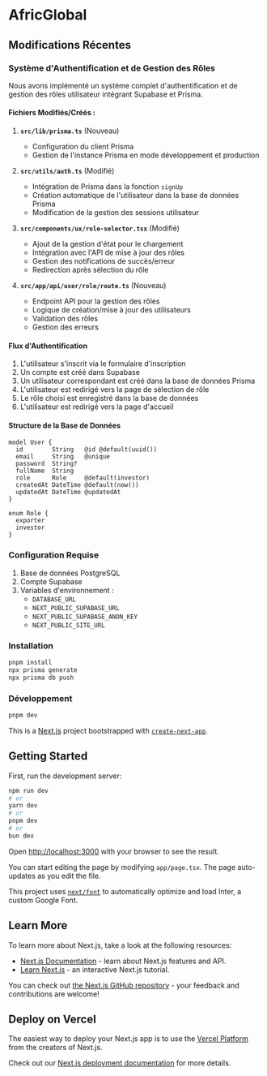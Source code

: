 # AfricGlobal

## Modifications Récentes

### Système d'Authentification et de Gestion des Rôles

Nous avons implémenté un système complet d'authentification et de gestion des rôles utilisateur intégrant Supabase et Prisma.

#### Fichiers Modifiés/Créés :

1. **`src/lib/prisma.ts`** (Nouveau)
   - Configuration du client Prisma
   - Gestion de l'instance Prisma en mode développement et production

2. **`src/utils/auth.ts`** (Modifié)
   - Intégration de Prisma dans la fonction `signUp`
   - Création automatique de l'utilisateur dans la base de données Prisma
   - Modification de la gestion des sessions utilisateur

3. **`src/components/ux/role-selector.tsx`** (Modifié)
   - Ajout de la gestion d'état pour le chargement
   - Intégration avec l'API de mise à jour des rôles
   - Gestion des notifications de succès/erreur
   - Redirection après sélection du rôle

4. **`src/app/api/user/role/route.ts`** (Nouveau)
   - Endpoint API pour la gestion des rôles
   - Logique de création/mise à jour des utilisateurs
   - Validation des rôles
   - Gestion des erreurs

#### Flux d'Authentification

1. L'utilisateur s'inscrit via le formulaire d'inscription
2. Un compte est créé dans Supabase
3. Un utilisateur correspondant est créé dans la base de données Prisma
4. L'utilisateur est redirigé vers la page de sélection de rôle
5. Le rôle choisi est enregistré dans la base de données
6. L'utilisateur est redirigé vers la page d'accueil

#### Structure de la Base de Données

```prisma
model User {
  id        String   @id @default(uuid())
  email     String   @unique
  password  String?
  fullName  String
  role      Role     @default(investor)
  createdAt DateTime @default(now())
  updatedAt DateTime @updatedAt
}

enum Role {
  exporter
  investor
}
```

### Configuration Requise

1. Base de données PostgreSQL
2. Compte Supabase
3. Variables d'environnement :
   - `DATABASE_URL`
   - `NEXT_PUBLIC_SUPABASE_URL`
   - `NEXT_PUBLIC_SUPABASE_ANON_KEY`
   - `NEXT_PUBLIC_SITE_URL`

### Installation

```bash
pnpm install
npx prisma generate
npx prisma db push
```

### Développement

```bash
pnpm dev
```

This is a [Next.js](https://nextjs.org/) project bootstrapped with [`create-next-app`](https://github.com/vercel/next.js/tree/canary/packages/create-next-app).

## Getting Started

First, run the development server:

```bash
npm run dev
# or
yarn dev
# or
pnpm dev
# or
bun dev
```

Open [http://localhost:3000](http://localhost:3000) with your browser to see the result.

You can start editing the page by modifying `app/page.tsx`. The page auto-updates as you edit the file.

This project uses [`next/font`](https://nextjs.org/docs/basic-features/font-optimization) to automatically optimize and load Inter, a custom Google Font.

## Learn More

To learn more about Next.js, take a look at the following resources:

- [Next.js Documentation](https://nextjs.org/docs) - learn about Next.js features and API.
- [Learn Next.js](https://nextjs.org/learn) - an interactive Next.js tutorial.

You can check out [the Next.js GitHub repository](https://github.com/vercel/next.js/) - your feedback and contributions are welcome!

## Deploy on Vercel

The easiest way to deploy your Next.js app is to use the [Vercel Platform](https://vercel.com/new?utm_medium=default-template&filter=next.js&utm_source=create-next-app&utm_campaign=create-next-app-readme) from the creators of Next.js.

Check out our [Next.js deployment documentation](https://nextjs.org/docs/deployment) for more details.
